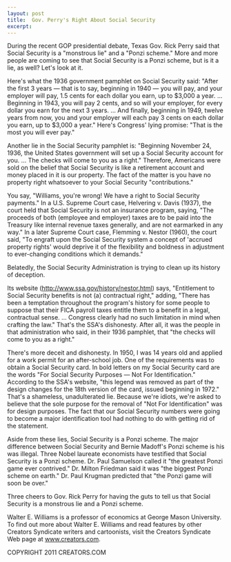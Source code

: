 ```yaml
---
layout: post
title:  Gov. Perry's Right About Social Security
excerpt:
---
```


During the recent GOP presidential debate, Texas Gov. Rick Perry said that Social Security is a "monstrous lie" and a "Ponzi scheme." More and more people are coming to see that Social Security is a Ponzi scheme, but is it a lie, as well? Let's look at it.

Here's what the 1936 government pamphlet on Social Security said: "After the first 3 years — that is to say, beginning in 1940 — you will pay, and your employer will pay, 1.5 cents for each dollar you earn, up to $3,000 a year. ... Beginning in 1943, you will pay 2 cents, and so will your employer, for every dollar you earn for the next 3 years. ... And finally, beginning in 1949, twelve years from now, you and your employer will each pay 3 cents on each dollar you earn, up to $3,000 a year." Here's Congress' lying promise: "That is the most you will ever pay."

Another lie in the Social Security pamphlet is: "Beginning November 24, 1936, the United States government will set up a Social Security account for you. ... The checks will come to you as a right." Therefore, Americans were sold on the belief that Social Security is like a retirement account and money placed in it is our property. The fact of the matter is you have no property right whatsoever to your Social Security "contributions."

You say, "Williams, you're wrong! We have a right to Social Security payments." In a U.S. Supreme Court case, Helvering v. Davis (1937), the court held that Social Security is not an insurance program, saying, "The proceeds of both (employee and employer) taxes are to be paid into the Treasury like internal revenue taxes generally, and are not earmarked in any way." In a later Supreme Court case, Flemming v. Nestor (1960), the court said, "To engraft upon the Social Security system a concept of 'accrued property rights' would deprive it of the flexibility and boldness in adjustment to ever-changing conditions which it demands."

Belatedly, the Social Security Administration is trying to clean up its history of deception.

 Its website (http://www.ssa.gov/history/nestor.html) says, "Entitlement to Social Security benefits is not (a) contractual right," adding, "There has been a temptation throughout the program's history for some people to suppose that their FICA payroll taxes entitle them to a benefit in a legal, contractual sense. ... Congress clearly had no such limitation in mind when crafting the law." That's the SSA's dishonesty. After all, it was the people in that administration who said, in their 1936 pamphlet, that "the checks will come to you as a right."

There's more deceit and dishonesty. In 1950, I was 14 years old and applied for a work permit for an after-school job. One of the requirements was to obtain a Social Security card. In bold letters on my Social Security card are the words "For Social Security Purposes — Not For Identification." According to the SSA's website, "this legend was removed as part of the design changes for the 18th version of the card, issued beginning in 1972." That's a shameless, unadulterated lie. Because we're idiots, we're asked to believe that the sole purpose for the removal of "Not For Identification" was for design purposes. The fact that our Social Security numbers were going to become a major identification tool had nothing to do with getting rid of the statement.

Aside from these lies, Social Security is a Ponzi scheme. The major difference between Social Security and Bernie Madoff's Ponzi scheme is his was illegal. Three Nobel laureate economists have testified that Social Security is a Ponzi scheme. Dr. Paul Samuelson called it "the greatest Ponzi game ever contrived." Dr. Milton Friedman said it was "the biggest Ponzi scheme on earth." Dr. Paul Krugman predicted that "the Ponzi game will soon be over."

Three cheers to Gov. Rick Perry for having the guts to tell us that Social Security is a monstrous lie and a Ponzi scheme.

Walter E. Williams is a professor of economics at George Mason University. To find out more about Walter E. Williams and read features by other Creators Syndicate writers and cartoonists, visit the Creators Syndicate Web page at www.creators.com.

COPYRIGHT 2011 CREATORS.COM
